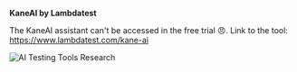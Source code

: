 **KaneAI by Lambdatest**

The KaneAI assistant can't be accessed in the free trial 😠.
Link to the tool: https://www.lambdatest.com/kane-ai

![AI Testing Tools Research](https://i.giphy.com/media/v1.Y2lkPTc5MGI3NjExd2hxbTIxeDdxMzB0ZTcyZzZzZmhrejdjamdmZnNpczloZWQ5M3hneiZlcD12MV9pbnRlcm5hbF9naWZfYnlfaWQmY3Q9Zw/KhliiAkDFP9YY/giphy.gif)